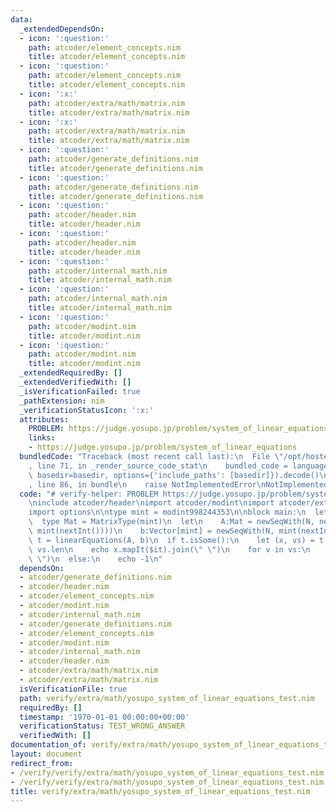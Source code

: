 ```yaml
---
data:
  _extendedDependsOn:
  - icon: ':question:'
    path: atcoder/element_concepts.nim
    title: atcoder/element_concepts.nim
  - icon: ':question:'
    path: atcoder/element_concepts.nim
    title: atcoder/element_concepts.nim
  - icon: ':x:'
    path: atcoder/extra/math/matrix.nim
    title: atcoder/extra/math/matrix.nim
  - icon: ':x:'
    path: atcoder/extra/math/matrix.nim
    title: atcoder/extra/math/matrix.nim
  - icon: ':question:'
    path: atcoder/generate_definitions.nim
    title: atcoder/generate_definitions.nim
  - icon: ':question:'
    path: atcoder/generate_definitions.nim
    title: atcoder/generate_definitions.nim
  - icon: ':question:'
    path: atcoder/header.nim
    title: atcoder/header.nim
  - icon: ':question:'
    path: atcoder/header.nim
    title: atcoder/header.nim
  - icon: ':question:'
    path: atcoder/internal_math.nim
    title: atcoder/internal_math.nim
  - icon: ':question:'
    path: atcoder/internal_math.nim
    title: atcoder/internal_math.nim
  - icon: ':question:'
    path: atcoder/modint.nim
    title: atcoder/modint.nim
  - icon: ':question:'
    path: atcoder/modint.nim
    title: atcoder/modint.nim
  _extendedRequiredBy: []
  _extendedVerifiedWith: []
  _isVerificationFailed: true
  _pathExtension: nim
  _verificationStatusIcon: ':x:'
  attributes:
    PROBLEM: https://judge.yosupo.jp/problem/system_of_linear_equations
    links:
    - https://judge.yosupo.jp/problem/system_of_linear_equations
  bundledCode: "Traceback (most recent call last):\n  File \"/opt/hostedtoolcache/Python/3.9.6/x64/lib/python3.9/site-packages/onlinejudge_verify/documentation/build.py\"\
    , line 71, in _render_source_code_stat\n    bundled_code = language.bundle(stat.path,\
    \ basedir=basedir, options={'include_paths': [basedir]}).decode()\n  File \"/opt/hostedtoolcache/Python/3.9.6/x64/lib/python3.9/site-packages/onlinejudge_verify/languages/nim.py\"\
    , line 86, in bundle\n    raise NotImplementedError\nNotImplementedError\n"
  code: "# verify-helper: PROBLEM https://judge.yosupo.jp/problem/system_of_linear_equations\n\
    \ninclude atcoder/header\nimport atcoder/modint\nimport atcoder/extra/math/matrix\n\
    import options\n\ntype mint = modint998244353\n\nblock main:\n  let N, M = nextInt()\n\
    \  type Mat = MatrixType(mint)\n  let\n    A:Mat = newSeqWith(N, newSeqWith(M,\
    \ mint(nextInt())))\n    b:Vector[mint] = newSeqWith(N, mint(nextInt()))\n  let\
    \ t = linearEquations(A, b)\n  if t.isSome():\n    let (x, vs) = t.get\n    echo\
    \ vs.len\n    echo x.mapIt($it).join(\" \")\n    for v in vs:\n      echo v.mapIt($it).join(\"\
    \ \")\n  else:\n    echo -1\n"
  dependsOn:
  - atcoder/generate_definitions.nim
  - atcoder/header.nim
  - atcoder/element_concepts.nim
  - atcoder/modint.nim
  - atcoder/internal_math.nim
  - atcoder/generate_definitions.nim
  - atcoder/element_concepts.nim
  - atcoder/modint.nim
  - atcoder/internal_math.nim
  - atcoder/header.nim
  - atcoder/extra/math/matrix.nim
  - atcoder/extra/math/matrix.nim
  isVerificationFile: true
  path: verify/extra/math/yosupo_system_of_linear_equations_test.nim
  requiredBy: []
  timestamp: '1970-01-01 00:00:00+00:00'
  verificationStatus: TEST_WRONG_ANSWER
  verifiedWith: []
documentation_of: verify/extra/math/yosupo_system_of_linear_equations_test.nim
layout: document
redirect_from:
- /verify/verify/extra/math/yosupo_system_of_linear_equations_test.nim
- /verify/verify/extra/math/yosupo_system_of_linear_equations_test.nim.html
title: verify/extra/math/yosupo_system_of_linear_equations_test.nim
---
```

